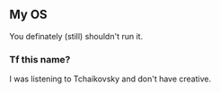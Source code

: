 ## My OS
You definately (still) shouldn't run it.

### Tf this name?
I was listening to Tchaikovsky and don't have creative.
